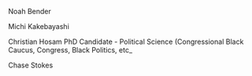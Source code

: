 Noah Bender

Michi Kakebayashi

Christian Hosam
PhD Candidate - Political Science (Congressional Black Caucus, Congress, Black Politics, etc_

Chase Stokes
